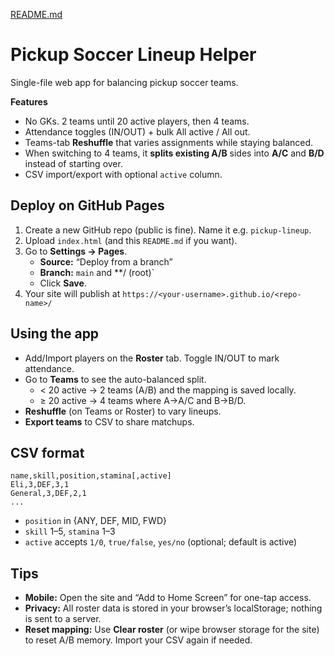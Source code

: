 [README.md](https://github.com/user-attachments/files/22649876/README.md)
# Pickup Soccer Lineup Helper

Single-file web app for balancing pickup soccer teams.

**Features**
- No GKs. 2 teams until 20 active players, then 4 teams.
- Attendance toggles (IN/OUT) + bulk All active / All out.
- Teams-tab **Reshuffle** that varies assignments while staying balanced.
- When switching to 4 teams, it **splits existing A/B** sides into **A/C** and **B/D** instead of starting over.
- CSV import/export with optional `active` column.

## Deploy on GitHub Pages
1. Create a new GitHub repo (public is fine). Name it e.g. `pickup-lineup`.
2. Upload `index.html` (and this `README.md` if you want).
3. Go to **Settings → Pages**.
   - **Source:** “Deploy from a branch”
   - **Branch:** `main` and **/ (root)`
   - Click **Save**.
4. Your site will publish at `https://<your-username>.github.io/<repo-name>/`

## Using the app
- Add/Import players on the **Roster** tab. Toggle IN/OUT to mark attendance.
- Go to **Teams** to see the auto-balanced split.
  - < 20 active → 2 teams (A/B) and the mapping is saved locally.
  - ≥ 20 active → 4 teams where A→A/C and B→B/D.
- **Reshuffle** (on Teams or Roster) to vary lineups.
- **Export teams** to CSV to share matchups.

## CSV format
```
name,skill,position,stamina[,active]
Eli,3,DEF,3,1
General,3,DEF,2,1
...
```
- `position` in {ANY, DEF, MID, FWD}
- `skill` 1–5, `stamina` 1–3
- `active` accepts `1/0`, `true/false`, `yes/no` (optional; default is active)

## Tips
- **Mobile:** Open the site and “Add to Home Screen” for one-tap access.
- **Privacy:** All roster data is stored in your browser’s localStorage; nothing is sent to a server.
- **Reset mapping:** Use **Clear roster** (or wipe browser storage for the site) to reset A/B memory.
  Import your CSV again if needed.
